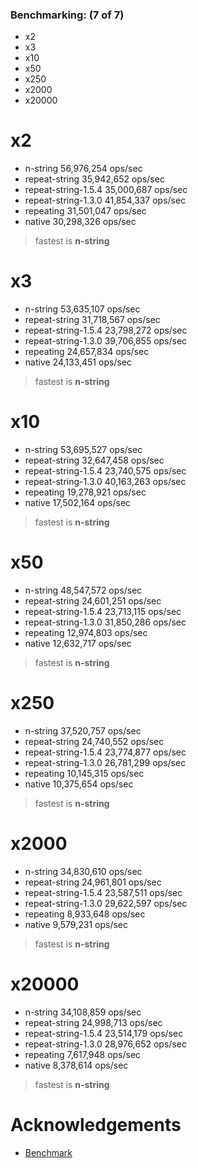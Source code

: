 ### Benchmarking: (7 of 7)
 - x2
 - x3
 - x10
 - x50
 - x250
 - x2000
 - x20000

# x2
  - n-string                    56,976,254 ops/sec
  - repeat-string               35,942,652 ops/sec
  - repeat-string-1.5.4         35,000,687 ops/sec
  - repeat-string-1.3.0         41,854,337 ops/sec
  - repeating                   31,501,047 ops/sec
  - native                      30,298,326 ops/sec

> fastest is __n-string__

# x3
  - n-string                    53,635,107 ops/sec
  - repeat-string               31,718,567 ops/sec
  - repeat-string-1.5.4         23,798,272 ops/sec
  - repeat-string-1.3.0         39,706,855 ops/sec
  - repeating                   24,657,834 ops/sec
  - native                      24,133,451 ops/sec

> fastest is __n-string__

# x10
  - n-string                    53,695,527 ops/sec
  - repeat-string               32,647,458 ops/sec
  - repeat-string-1.5.4         23,740,575 ops/sec
  - repeat-string-1.3.0         40,163,263 ops/sec
  - repeating                   19,278,921 ops/sec
  - native                      17,502,164 ops/sec

> fastest is __n-string__

# x50
  - n-string                    48,547,572 ops/sec
  - repeat-string               24,601,251 ops/sec
  - repeat-string-1.5.4         23,713,115 ops/sec
  - repeat-string-1.3.0         31,850,286 ops/sec
  - repeating                   12,974,803 ops/sec
  - native                      12,632,717 ops/sec

> fastest is __n-string__

# x250
  - n-string                    37,520,757 ops/sec
  - repeat-string               24,740,552 ops/sec
  - repeat-string-1.5.4         23,774,877 ops/sec
  - repeat-string-1.3.0         26,781,299 ops/sec
  - repeating                   10,145,315 ops/sec
  - native                      10,375,654 ops/sec

> fastest is __n-string__

# x2000
  - n-string                    34,830,610 ops/sec
  - repeat-string               24,961,801 ops/sec
  - repeat-string-1.5.4         23,587,511 ops/sec
  - repeat-string-1.3.0         29,622,597 ops/sec
  - repeating                   8,933,648 ops/sec
  - native                      9,579,231 ops/sec

> fastest is __n-string__

# x20000
  - n-string                    34,108,859 ops/sec
  - repeat-string               24,998,713 ops/sec
  - repeat-string-1.5.4         23,514,179 ops/sec
  - repeat-string-1.3.0         28,976,652 ops/sec
  - repeating                   7,617,948 ops/sec
  - native                      8,378,614 ops/sec

> fastest is __n-string__

# Acknowledgements

- [Benchmark](https://github.com/jonschlinkert/repeat-string)